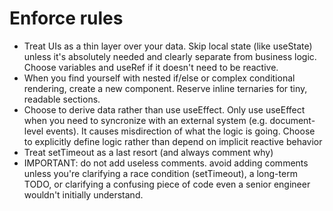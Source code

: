 # Enforce rules

- Treat UIs as a thin layer over your data. Skip local state (like useState) unless it's absolutely needed and clearly separate from business logic. Choose variables and useRef if it doesn't need to be reactive.
- When you find yourself with nested if/else or complex conditional rendering, create a new component. Reserve inline ternaries for tiny, readable sections.
- Choose to derive data rather than use useEffect. Only use useEffect when you need to syncronize with an external system (e.g. document-level events). It causes misdirection of what the logic is going. Choose to explicitly define logic rather than depend on implicit reactive behavior
- Treat setTimeout as a last resort (and always comment why)
- IMPORTANT: do not add useless comments. avoid adding comments unless you're clarifying a race condition (setTimeout), a long-term TODO, or clarifying a confusing piece of code even a senior engineer wouldn't initially understand.